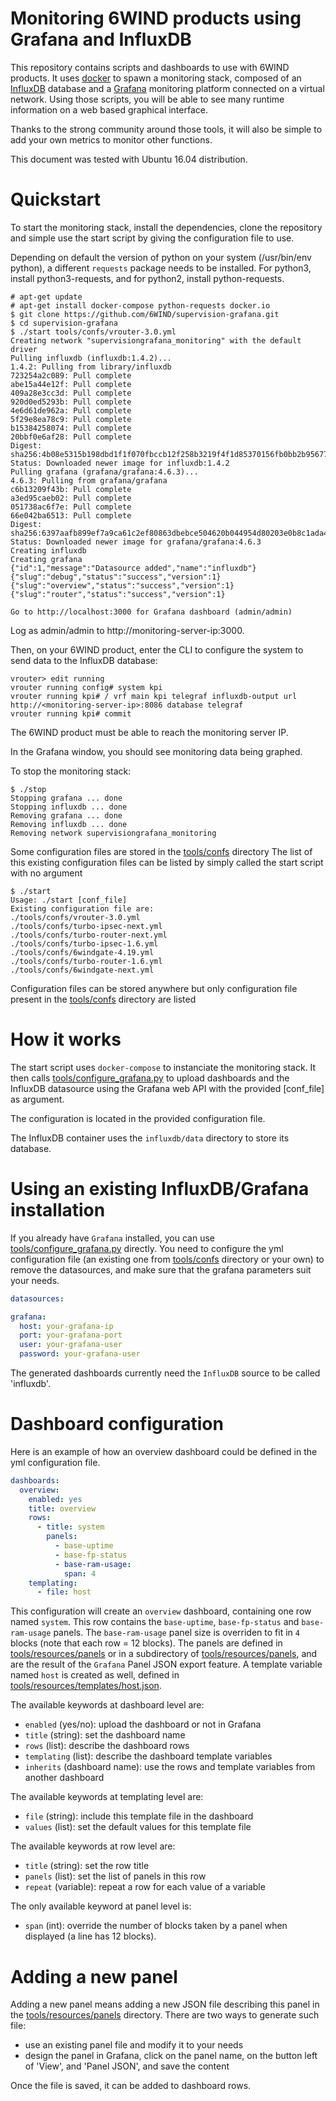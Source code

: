 # Monitoring 6WIND products using Grafana and InfluxDB

This repository contains scripts and dashboards to use with 6WIND products. It uses [docker](https://www.docker.com/) to spawn a monitoring stack, composed of an [InfluxDB](https://docs.influxdata.com/influxdb/) database and a [Grafana](http://docs.grafana.org) monitoring platform connected on a virtual network. Using those scripts, you will be able to see many runtime information on a web based graphical interface.

Thanks to the strong community around those tools, it will also be simple to add your own metrics to monitor other functions.

This document was tested with Ubuntu 16.04 distribution.

Quickstart
==========

To start the monitoring stack, install the dependencies, clone the repository
and simple use the start script by giving the configuration file to use.

Depending on default the version of python on your system (/usr/bin/env python),
a different ``requests`` package needs to be installed. For python3, install
python3-requests, and for python2, install python-requests.

```console
# apt-get update
# apt-get install docker-compose python-requests docker.io
$ git clone https://github.com/6WIND/supervision-grafana.git
$ cd supervision-grafana
$ ./start tools/confs/vrouter-3.0.yml
Creating network "supervisiongrafana_monitoring" with the default driver
Pulling influxdb (influxdb:1.4.2)...
1.4.2: Pulling from library/influxdb
723254a2c089: Pull complete
abe15a44e12f: Pull complete
409a28e3cc3d: Pull complete
920d0ed5293b: Pull complete
4e6d61de962a: Pull complete
5f29e8ea78c9: Pull complete
b15384258074: Pull complete
20bbf0e6af28: Pull complete
Digest: sha256:4b08e5315b198dbd1f1f070fbccb12f258b3219f4f1d85370156fb0bb2b95677
Status: Downloaded newer image for influxdb:1.4.2
Pulling grafana (grafana/grafana:4.6.3)...
4.6.3: Pulling from grafana/grafana
c6b13209f43b: Pull complete
a3ed95caeb02: Pull complete
051738ac6f7e: Pull complete
66e042ba6513: Pull complete
Digest: sha256:6397aafb899ef7a9ca61c2ef80863dbebce504620b044954d80203e0b8c1ada4
Status: Downloaded newer image for grafana/grafana:4.6.3
Creating influxdb
Creating grafana
{"id":1,"message":"Datasource added","name":"influxdb"}
{"slug":"debug","status":"success","version":1}
{"slug":"overview","status":"success","version":1}
{"slug":"router","status":"success","version":1}

Go to http://localhost:3000 for Grafana dashboard (admin/admin)
```

Log as admin/admin to http://monitoring-server-ip:3000.

Then, on your 6WIND product, enter the CLI to configure the system to send data to the InfluxDB database:

```console
vrouter> edit running
vrouter running config# system kpi
vrouter running kpi# / vrf main kpi telegraf influxdb-output url http://<monitoring-server-ip>:8086 database telegraf
vrouter running kpi# commit
```

The 6WIND product must be able to reach the monitoring server IP.

In the Grafana window, you should see monitoring data being graphed.

To stop the monitoring stack:

```console
$ ./stop
Stopping grafana ... done
Stopping influxdb ... done
Removing grafana ... done
Removing influxdb ... done
Removing network supervisiongrafana_monitoring
```

Some configuration files are stored in the [tools/confs](./tools/confs) directory
The list of this existing configuration files can be listed by simply called the start script with no argument

```console
$ ./start
Usage: ./start [conf_file]
Existing configuration file are:
./tools/confs/vrouter-3.0.yml
./tools/confs/turbo-ipsec-next.yml
./tools/confs/turbo-router-next.yml
./tools/confs/turbo-ipsec-1.6.yml
./tools/confs/6windgate-4.19.yml
./tools/confs/turbo-router-1.6.yml
./tools/confs/6windgate-next.yml
```

Configuration files can be stored anywhere but only configuration file present in the [tools/confs](./tools/confs) directory are listed

How it works
============

The start script uses ``docker-compose`` to instanciate the monitoring stack. It then calls [tools/configure_grafana.py](./tools/configure_grafana.py) to upload dashboards and the InfluxDB datasource using the Grafana web API with the provided [conf_file] as argument.

The configuration is located in the provided configuration file.

The InfluxDB container uses the ``influxdb/data`` directory to store its database.

Using an existing InfluxDB/Grafana installation
===============================================

If you already have ``Grafana`` installed, you can use [tools/configure_grafana.py](./tools/configure_grafana.py) directly. You need to configure the yml configuration file (an existing one from [tools/confs](./tools/confs) directory or your own) to remove the datasources, and make sure that the grafana parameters suit your needs.

```yaml
datasources:

grafana:
  host: your-grafana-ip
  port: your-grafana-port
  user: your-grafana-user
  password: your-grafana-user
```

The generated dashboards currently need the ``InfluxDB`` source to be called 'influxdb'.

Dashboard configuration
=======================

Here is an example of how an overview dashboard could be defined in the yml configuration file.

```yaml
dashboards:
  overview:
    enabled: yes
    title: overview
    rows:
      - title: system
        panels:
          - base-uptime
          - base-fp-status
          - base-ram-usage:
            span: 4
    templating:
      - file: host
```

This configuration will create an ``overview`` dashboard, containing one row named ``system``. This row contains the ``base-uptime``, ``base-fp-status`` and ``base-ram-usage`` panels. The ``base-ram-usage`` panel size is overriden to fit in ``4`` blocks (note that each row = 12 blocks). The panels are defined in [tools/resources/panels](./tools/resources/panels) or in a subdirectory of [tools/resources/panels](./tools/resources/panels), and are the result of the ``Grafana`` Panel JSON export feature. A template variable named ``host`` is created as well, defined in [tools/resources/templates/host.json](./tools/resources/templates/host.json).

The available keywords at dashboard level are:
- ``enabled`` (yes/no): upload the dashboard or not in Grafana
- ``title`` (string): set the dashboard name
- ``rows`` (list): describe the dashboard rows
- ``templating`` (list): describe the dashboard template variables
- ``inherits`` (dashboard name): use the rows and template variables from another dashboard

The available keywords at templating level are:
- ``file`` (string): include this template file in the dashboard
- ``values`` (list): set the default values for this template file

The available keywords at row level are:
- ``title`` (string): set the row title
- ``panels`` (list): set the list of panels in this row
- ``repeat`` (variable): repeat a row for each value of a variable

The only available keyword at panel level is:
- ``span`` (int): override the number of blocks taken by a panel when displayed (a line has 12 blocks).

Adding a new panel
==================

Adding a new panel means adding a new JSON file describing this panel in the [tools/resources/panels](./tools/resources/panels) directory. There are two ways to generate such file:
- use an existing panel file and modify it to your needs
- design the panel in Grafana, click on the panel name, on the button left of
  'View', and 'Panel JSON', and save the content

Once the file is saved, it can be added to dashboard rows.
